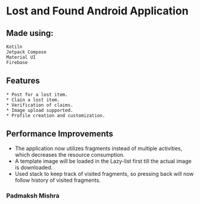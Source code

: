 # Lost and Found Android Application

## Made using:
	Kotiln
	Jetpack Compose
	Material UI
	Firebase

## Features

	* Post for a lost item.
	* Clain a lost item.
	* Verification of claims.
	* Image upload supported.
	* Profile creation and customization.

## Performance Improvements 

* The application now utilizes fragments instead of multiple activities, which decreases the resource consumption.
* A template image will be loaded in the Lazy-list first till the actual image is downloaded.
* Used stack to keep track of visited fragments, so pressing back will now follow history of visited fragments.

### Padmaksh Mishra

